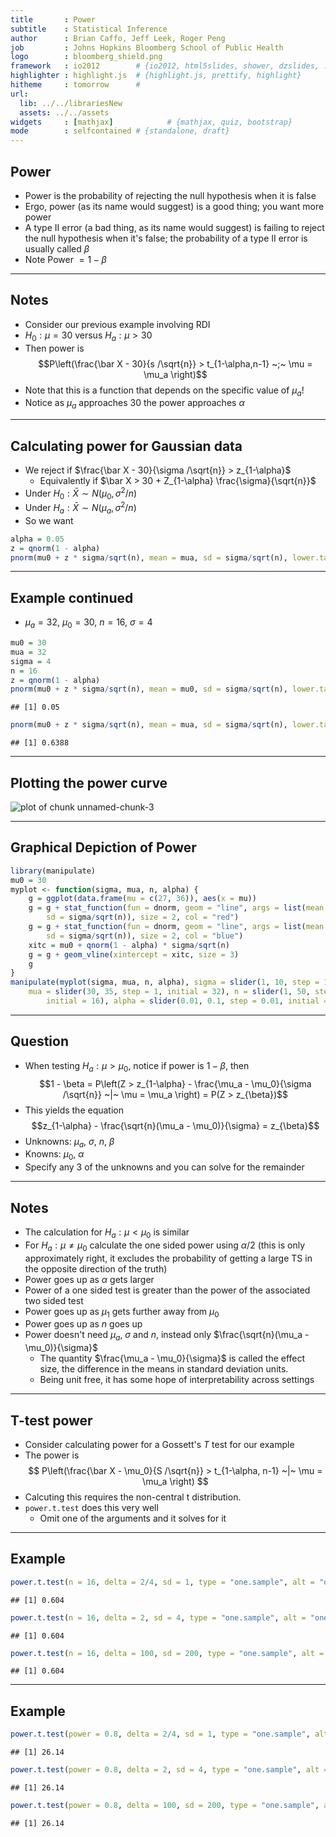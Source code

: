 ```yaml
---
title       : Power
subtitle    : Statistical Inference
author      : Brian Caffo, Jeff Leek, Roger Peng
job         : Johns Hopkins Bloomberg School of Public Health
logo        : bloomberg_shield.png
framework   : io2012        # {io2012, html5slides, shower, dzslides, ...}
highlighter : highlight.js  # {highlight.js, prettify, highlight}
hitheme     : tomorrow      # 
url:
  lib: ../../librariesNew
  assets: ../../assets
widgets     : [mathjax]            # {mathjax, quiz, bootstrap}
mode        : selfcontained # {standalone, draft}
---
```


## Power
- Power is the probability of rejecting the null hypothesis when it is false
- Ergo, power (as its name would suggest) is a good thing; you want more power
- A type II error (a bad thing, as its name would suggest) is failing to reject the null hypothesis when it's false; the probability of a type II error is usually called $\beta$
- Note Power  $= 1 - \beta$

---
## Notes
- Consider our previous example involving RDI
- $H_0: \mu = 30$ versus $H_a: \mu > 30$
- Then power is 
$$P\left(\frac{\bar X - 30}{s /\sqrt{n}} > t_{1-\alpha,n-1} ~;~ \mu = \mu_a \right)$$
- Note that this is a function that depends on the specific value of $\mu_a$!
- Notice as $\mu_a$ approaches $30$ the power approaches $\alpha$


---
## Calculating power for Gaussian data
- We reject if $\frac{\bar X - 30}{\sigma /\sqrt{n}} > z_{1-\alpha}$    
    - Equivalently if $\bar X > 30 + Z_{1-\alpha} \frac{\sigma}{\sqrt{n}}$
- Under $H_0 : \bar X \sim N(\mu_0, \sigma^2 / n)$
- Under $H_a : \bar X \sim N(\mu_a, \sigma^2 / n)$
- So we want 

```r
alpha = 0.05
z = qnorm(1 - alpha)
pnorm(mu0 + z * sigma/sqrt(n), mean = mua, sd = sigma/sqrt(n), lower.tail = FALSE)
```


---
## Example continued
- $\mu_a = 32$, $\mu_0 = 30$, $n =16$, $\sigma = 4$

```r
mu0 = 30
mua = 32
sigma = 4
n = 16
z = qnorm(1 - alpha)
pnorm(mu0 + z * sigma/sqrt(n), mean = mu0, sd = sigma/sqrt(n), lower.tail = FALSE)
```

```
## [1] 0.05
```

```r
pnorm(mu0 + z * sigma/sqrt(n), mean = mua, sd = sigma/sqrt(n), lower.tail = FALSE)
```

```
## [1] 0.6388
```


---
##  Plotting the power curve

<img src="assets/fig/unnamed-chunk-3.png" title="plot of chunk unnamed-chunk-3" alt="plot of chunk unnamed-chunk-3" style="display: block; margin: auto;" />



---
## Graphical Depiction of Power

```r
library(manipulate)
mu0 = 30
myplot <- function(sigma, mua, n, alpha) {
    g = ggplot(data.frame(mu = c(27, 36)), aes(x = mu))
    g = g + stat_function(fun = dnorm, geom = "line", args = list(mean = mu0, 
        sd = sigma/sqrt(n)), size = 2, col = "red")
    g = g + stat_function(fun = dnorm, geom = "line", args = list(mean = mua, 
        sd = sigma/sqrt(n)), size = 2, col = "blue")
    xitc = mu0 + qnorm(1 - alpha) * sigma/sqrt(n)
    g = g + geom_vline(xintercept = xitc, size = 3)
    g
}
manipulate(myplot(sigma, mua, n, alpha), sigma = slider(1, 10, step = 1, initial = 4), 
    mua = slider(30, 35, step = 1, initial = 32), n = slider(1, 50, step = 1, 
        initial = 16), alpha = slider(0.01, 0.1, step = 0.01, initial = 0.05))

```



---
## Question
- When testing $H_a : \mu > \mu_0$, notice if power is $1 - \beta$, then 
$$1 - \beta = P\left(Z > z_{1-\alpha} - \frac{\mu_a - \mu_0}{\sigma /\sqrt{n}} ~|~ \mu = \mu_a \right) = P(Z > z_{\beta})$$
- This yields the equation
$$z_{1-\alpha} - \frac{\sqrt{n}(\mu_a - \mu_0)}{\sigma} = z_{\beta}$$
- Unknowns: $\mu_a$, $\sigma$, $n$, $\beta$
- Knowns: $\mu_0$, $\alpha$
- Specify any 3 of the unknowns and you can solve for the remainder

---
## Notes
- The calculation for $H_a:\mu < \mu_0$ is similar
- For $H_a: \mu \neq \mu_0$ calculate the one sided power using
  $\alpha / 2$ (this is only approximately right, it excludes the probability of
  getting a large TS in the opposite direction of the truth)
- Power goes up as $\alpha$ gets larger
- Power of a one sided test is greater than the power of the
  associated two sided test
- Power goes up as $\mu_1$ gets further away from $\mu_0$
- Power goes up as $n$ goes up
- Power doesn't need $\mu_a$, $\sigma$ and $n$, instead only $\frac{\sqrt{n}(\mu_a - \mu_0)}{\sigma}$
  - The quantity $\frac{\mu_a - \mu_0}{\sigma}$ is called the effect size, the difference in the means in standard deviation units.
  - Being unit free, it has some hope of interpretability across settings

---
## T-test power
-  Consider calculating power for a Gossett's $T$ test for our example
-  The power is
  $$
  P\left(\frac{\bar X - \mu_0}{S /\sqrt{n}} > t_{1-\alpha, n-1} ~|~ \mu = \mu_a \right)
  $$
- Calcuting this requires the non-central t distribution.
- `power.t.test` does this very well
  - Omit one of the arguments and it solves for it

---
## Example

```r
power.t.test(n = 16, delta = 2/4, sd = 1, type = "one.sample", alt = "one.sided")$power
```

```
## [1] 0.604
```

```r
power.t.test(n = 16, delta = 2, sd = 4, type = "one.sample", alt = "one.sided")$power
```

```
## [1] 0.604
```

```r
power.t.test(n = 16, delta = 100, sd = 200, type = "one.sample", alt = "one.sided")$power
```

```
## [1] 0.604
```


---
## Example

```r
power.t.test(power = 0.8, delta = 2/4, sd = 1, type = "one.sample", alt = "one.sided")$n
```

```
## [1] 26.14
```

```r
power.t.test(power = 0.8, delta = 2, sd = 4, type = "one.sample", alt = "one.sided")$n
```

```
## [1] 26.14
```

```r
power.t.test(power = 0.8, delta = 100, sd = 200, type = "one.sample", alt = "one.sided")$n
```

```
## [1] 26.14
```


